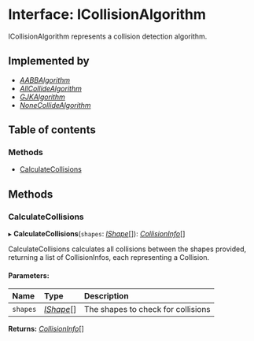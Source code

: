 # Interface: ICollisionAlgorithm

ICollisionAlgorithm represents a collision detection algorithm.

## Implemented by

* [*AABBAlgorithm*](../classes/aabbalgorithm.md)
* [*AllCollideAlgorithm*](../classes/allcollidealgorithm.md)
* [*GJKAlgorithm*](../classes/gjkalgorithm.md)
* [*NoneCollideAlgorithm*](../classes/nonecollidealgorithm.md)

## Table of contents

### Methods

- [CalculateCollisions](icollisionalgorithm.md#calculatecollisions)

## Methods

### CalculateCollisions

▸ **CalculateCollisions**(`shapes`: [*IShape*](ishape.md)[]): [*CollisionInfo*](../classes/collisioninfo.md)[]

CalculateCollisions calculates all collisions between the shapes
provided, returning a list of CollisionInfos, each representing a
Collision.

#### Parameters:

Name | Type | Description |
:------ | :------ | :------ |
`shapes` | [*IShape*](ishape.md)[] | The shapes to check for collisions    |

**Returns:** [*CollisionInfo*](../classes/collisioninfo.md)[]
